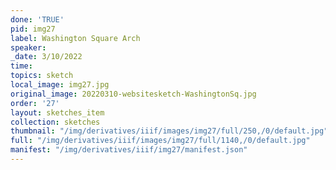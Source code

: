 ```yaml
---
done: 'TRUE'
pid: img27
label: Washington Square Arch
speaker:
_date: 3/10/2022
time:
topics: sketch
local_image: img27.jpg
original_image: 20220310-websitesketch-WashingtonSq.jpg
order: '27'
layout: sketches_item
collection: sketches
thumbnail: "/img/derivatives/iiif/images/img27/full/250,/0/default.jpg"
full: "/img/derivatives/iiif/images/img27/full/1140,/0/default.jpg"
manifest: "/img/derivatives/iiif/img27/manifest.json"
---
```


